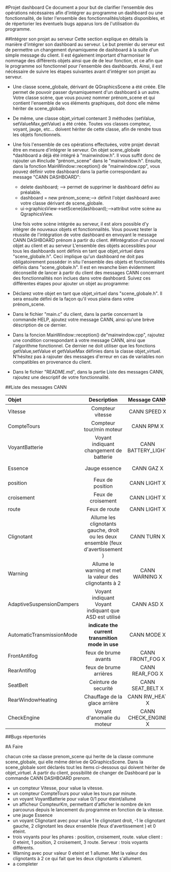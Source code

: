#Projet dashboard
Ce document a pour but de clarifier l'ensemble des opérations nécéssaires afin d'intégrer au programme un dashboard ou une fonctionnalité, de lister l'ensemble des fonctionnalités/objets disponibles, et de répertorier les éventuels bugs apparus lors de l'utilisation du programme.

##Intégrer son projet au serveur
Cette section explique en détails la manière d'intégrer son dashboard au serveur.
Le but premier du serveur est de permettre un changement dynamiqueme de dashboard à la suite d'un simple message du client. Il est également important d'harmoniser le nommage des différents objets ainsi que de de leur fonction, et ce afin que le programme soi fonctionnel pour l'ensemble des dashboards. Ainsi, il est nécéssaire de suivre les étapes suivantes avant d'intégrer son projet au serveur.

* Une classe scene\_globale, dérivant de QGraphicsScene a été créée. Elle permet de pouvoir passer dynamiquement d'un dashboard à un autre. Votre classe scène, que vous pouvez nommer prénom_scene et qui contient l'ensemble de vos éléments graphiques, doit donc elle même hériter de scene\_globale. 
* De même, une classe objet_virtuel contenant 3 méthodes (setValue, setValueMax,getValue) a été créée. Toutes vos classes compteur, voyant, jauge, etc... doivent hériter de cette classe, afin de rendre tous les objets fonctionnels. 
* Une fois l'ensemble de ces opérations effectuées, votre projet devrait être en mesure d'intégrer le serveur. On objet scene_globale *dashboard a déjà été intégré à "mainwindow.h". Il vous suffit donc de rajouter un #include "prénom_scene" dans le "mainwindow.h". Ensuite, dans la fonction MainWindow::reception() de "mainwindow.cpp", vous pouvez définir votre dashboard dans la partie correspondant au message "CANN DASHBOARD":
    - delete dashboard; --> permet de supprimer le dashboard défini au préalable.
     - dashboard = new prénom_scene;--> définit l'objet dashboard avec votre classe dérivant de scene_globale.
    - ui->graphicsView->setScene(dashboard);-->attribut votre scène au QgraphicsView.
    
   Une fois votre scène intégrée au serveur, il est alors possible d'y intégrer de nouveaux objets et fonctionnalités. Vous pouvez tester la réussite de l'intégration de votre dashboard en envoyant le message CANN DASHBOARD prénom à partir du client.
##Intégration d'un nouvel objet au client et au serveur
L'ensemble des objets accessibles pour tous les dashboards sont définis en tant que objet_virtuel dans "scene_globale.h". Ceci implique qu'un dashboard ne doit pas obligatoirement posséder in situ l'ensemble des objets et fonctionnalités définis dans "scene_globale.h". Il est en revanche bien évidemment déconseillé de lancer à partir du client des messages CANN concernant des fonctionnalités non inclues dans votre dashboard. Suivez ces différentes étapes pour ajouter un objet au programme:

* Déclarez votre objet en tant que objet_virtuel dans "scene_globale.h". Il sera ensuite défini de la façon qu'il vous plaira dans votre prénom_scene. 
* Dans le fichier "main.c" du client, dans la partie concernant la commande HELP, ajoutez votre message CANN, ainsi qu'une brève déscription de ce dernier.
* Dans la foncion MainWindow::reception() de"mainwindow.cpp", rajoutez une condition correspondant à votre message CANN, ainsi que l'algorithme fonctionnel. Ce dernier ne doit utiliser que les fonctions getValue,setValue et getValueMax définies dans la classe objet_virtuel. N'hésitez pas à rajouter des messages d'erreur en cas de variables non compatibles en provenance du client.
* Dans le fichier "README.md", dans la partie Liste des messages CANN, rajoutez une descriptif de votre fonctionnalité.

##Liste des messages CANN

|Objet|Description|Message CANN|	Valeurs|
|:---------|	:-------------------:|	:-------------------------:|	------------:|
|Vitesse|Compteur vitesse|CANN SPEED X|X=vitesse|
|CompteTours| Compteur tour/min moteur|CANN RPM X|X=rpm|
|VoyantBatterie|Voyant indiquant changement de batterie|CANN BATTERY_LIGHT|0 éteint,1 allumé|
|Essence|Jauge essence|CANN GAZ X|X=%d'essence restant|
|position|Feux de position|CANN LIGHT X|0=éteint, 1=allumé|
|croisement|Feux de croisement|CANN LIGHT X|0=éteint, 2=allumé|
|route|Feux de route|CANN LIGHT X|0=éteint, 3=allumé|
|Clignotant|Allume les clignotants gauche, droit ou les deux ensemble (feux d'avertissement ) |CANN TURN X|1=clignotant droit,-1=clignotant gauche, 2 clignotant les deux 0=éteint
|Warning| Allume le warning et met la valeur des clignotants à 2|CANN WARNING X|0=éteint, 1=allumé|
|AdaptiveSuspensionDampers|Voyant indiquant Voyant indiquant que ASD est utilisé |CANN ASD X|0 éteint, 1 allumé|
|AutomaticTransmissionMode| **indicate the current transmition mode in use**| CANN MODE  X|1=P, 2=R, 3=N, 4=D |
|FrontAntifog | feux de brume avants |CANN FRONT_FOG X|0=éteint, 1=allumé|
|RearAntifog | feux de brume arrières |CANN REAR_FOG X|0=éteint, 1=allumé|
SeatBelt| Ceinture de securité |CANN SEAT_BELT X|0=éteint, 1=allumé|
RearWindowHeating | Chauffage de la glace arrière | CANN RW_HEAT X|0=éteint, 1=allumé|
CheckEngine|  Voyant d'anomalie du moteur | CANN CHECK_ENGINE X|0=éteint, 1=allumé|

##Bugs répertoriés

#A Faire

chacun crée sa classe prenom_scene qui herite de la classe commune scene_globale, qui elle même dérive de QGraphicsScene. Dans la scene_globale sont déclarés tout les items ci-dessous qui doivent hériter de objet_virtuel. A partir du client, possibilité de changer de Dashboard par la commande CANN DASHBOARD prenom.


 
 * un compteur Vitesse, pour value la vitesse.
 * un compteur CompteTours pour value les tours par minute.
 * un voyant VoyantBatterie pour value 0/1 pour éteint/allumé
 * un afficheur CompteurKm, permettant d'afficher le nombre de km parcourus depuis le lancement du programme en fonction de la vitesse.
 * une jauge Essence 
 * un voyant Clignotant avec pour value 1 le clignotant droit, -1 le clignotant gauche, 2  clignotant les deux ensemble (feux d'avertissement ) et 0 éteint.
 * trois voyants pour les phares : position, croisement, route. value client : 0 eteint, 1 position, 2 croisement, 3 route. Serveur : trois voyants différents.
 * Warning avec pour valeur 0 eteint et 1 allumer. Met la valeur des clignotants à 2 ce qui fait que les deux clignotants s'allument.
 * a completer
